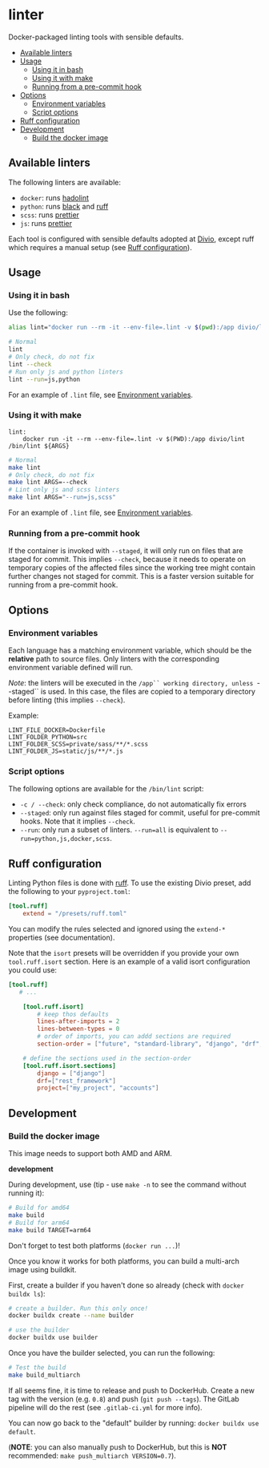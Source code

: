 # linter

Docker-packaged linting tools with sensible defaults.

<!-- TOC start (generated with https://github.com/derlin/bitdowntoc) -->

- [Available linters](#available-linters)
- [Usage](#usage)
  * [Using it in bash](#using-it-in-bash)
  * [Using it with make](#using-it-with-make)
  * [Running from a pre-commit hook](#running-from-a-pre-commit-hook)
- [Options](#options)
  * [Environment variables](#environment-variables)
  * [Script options](#script-options)
- [Ruff configuration](#ruff-configuration)
- [Development](#development)
  * [Build the docker image](#build-the-docker-image)

<!-- TOC end -->

## Available linters

The following linters are available:

* `docker`: runs [hadolint](https://github.com/hadolint/hadolint)
* `python`: runs [black](https://github.com/psf/black) and [ruff](https://github.com/astral-sh/ruff)
* `scss`: runs [prettier](https://prettier.io/)
* `js`: runs [prettier](https://prettier.io/)

Each tool is configured with sensible defaults adopted at [Divio](https://divio.com/), except ruff
which requires a manual setup (see [Ruff configuration](#ruff-configuration)).

## Usage

### Using it in bash

Use the following:
```bash
alias lint="docker run --rm -it --env-file=.lint -v $(pwd):/app divio/lint /bin/lint"

# Normal
lint
# Only check, do not fix
lint --check
# Run only js and python linters
lint --run=js,python
```

For an example of `.lint` file, see [Environment variables](#environment-variables).


### Using it with make
```
lint:
	docker run -it --rm --env-file=.lint -v $(PWD):/app divio/lint /bin/lint ${ARGS}
```

```bash
# Normal
make lint
# Only check, do not fix
make lint ARGS=--check
# Lint only js and scss linters
make lint ARGS="--run=js,scss"
```

For an example of `.lint` file, see [Environment variables](#environment-variables).

### Running from a pre-commit hook

If the container is invoked with `--staged`, it will only run on files
that are staged for commit. This implies `--check`, because it needs to
operate on temporary copies of the affected files since the working tree
might contain further changes not staged for commit. This is a faster
version suitable for running from a pre-commit hook.

## Options

### Environment variables

Each language has a matching environment variable, which should be the **relative** path to source
files. Only linters with the corresponding environment variable defined will run.

_Note_: the linters will be executed in the `/app`` working directory, unless `--staged`` is used.
In this case, the files are copied to a temporary directory before linting (this implies `--check`).

Example:
```
LINT_FILE_DOCKER=Dockerfile
LINT_FOLDER_PYTHON=src
LINT_FOLDER_SCSS=private/sass/**/*.scss
LINT_FOLDER_JS=static/js/**/*.js
```

### Script options

The following options are available for the `/bin/lint` script:

* `-c / --check`: only check compliance, do not automatically fix errors
* `--staged`: only run against files staged for commit, useful for pre-commit hooks. Note that it
  implies `--check`.
* `--run`: only run a subset of linters. `--run=all` is equivalent to `--run=python,js,docker,scss`.

## Ruff configuration

Linting Python files is done with [ruff](https://beta.ruff.rs/docs/).
To use the existing Divio preset, add the following to your `pyproject.toml`:

```toml
[tool.ruff]
    extend = "/presets/ruff.toml"
```

You can modify the rules selected and ignored using the `extend-*` properties (see documentation).

Note that the `isort` presets will be overridden if you provide your own `tool.ruff.isort` section.
Here is an example of a valid isort configuration you could use:

```toml
[tool.ruff]
   # ...

    [tool.ruff.isort]
        # keep thos defaults
        lines-after-imports = 2
        lines-between-types = 0
        # order of imports, you can addd sections are required
        section-order = ["future", "standard-library", "django", "drf", "third-party", "first-party", "project", "local-folder"]

    # define the sections used in the section-order
    [tool.ruff.isort.sections]
        django = ["django"]
        drf=["rest_framework"]
        project=["my_project", "accounts"]
```


## Development

### Build the docker image

This image needs to support both AMD and ARM.

**development**

During development, use (tip - use `make -n` to see the command without running it):
```bash
# Build for amd64
make build
# Build for arm64
make build TARGET=arm64
```

Don't forget to test both platforms (`docker run ...`)!

Once you know it works for both platforms, you can build a multi-arch image using
buildkit.

First, create a builder if you haven't done so already (check with `docker buildx ls`):
```bash
# create a builder. Run this only once!
docker buildx create --name builder

# use the builder
docker buildx use builder
```

Once you have the builder selected, you can run the following:
```bash
# Test the build
make build_multiarch
```

If all seems fine, it is time to release and push to DockerHub.
Create a new tag with the version (e.g. `0.8`) and push (`git push --tags`).
The GitLab pipeline will do the rest (see `.gitlab-ci.yml` for more info).

You can now go back to the "default" builder by running: `docker buildx use default`.


(**NOTE**: you can also manually push to DockerHub, but this is **NOT** recommended:
`make push_multiarch VERSION=0.7`).
